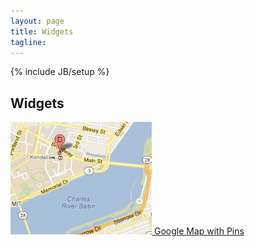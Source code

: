 ```yaml
---
layout: page
title: Widgets
tagline:
---
```

{% include JB/setup %}


## Widgets

<div class="widgets">
  <a href="/widgets/google-map/" class="example">
    <img src="/images/widgets/google-map.png" />
    Google Map with Pins
  </a>
</div>
<br />


<script>
$(function() {
  SelectPage("PageWidgets");
});
</script>
